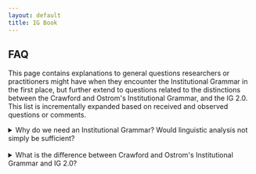 ```yaml
---
layout: default
title: IG Book
---
```


## FAQ

This page contains explanations to general questions researchers or practitioners might have when they encounter the Institutional Grammar in the first place, but further extend to questions related to the distinctions between the Crawford and Ostrom's Institutional Grammar, and the IG 2.0. This list is incrementally expanded based on received and observed questions or comments.

<details>
  <summary>Why do we need an Institutional Grammar? Would linguistic analysis not simply be sufficient?</summary><br/>
  
  The central difference between an institutional grammar and a linguistic grammar is the that the former exclusively focuses on language the reflects institutional information in the form of strategies, conventions, descriptive norms, and injunctive expressions. While the encoding using linguistic parsers bears opportunities to extract a basic structure, they inherently focus on the syntactic structure, but are rather focused on capturing syntactic style than specific institutional semantics of relevance for the analyst. While linguistic grammars are open with respect to expressive patterns, the Institutional Grammar exclusively focuses on expressions -- here in stylized form -- that focus on an activity in the form ``someone does/may do/must do'' (regulative expressions), or on existential characterizations in the form ``something is/may be/must be'' (constitutive expressions). In practice, these can occur in combination (hybrid statements), and be decomposed for further analysis. The statements captured in an Institutional Grammar furthermore have a fixed frame of reference in the form of the action situation. More details on the distinction between linguistic and institutional grammars are provided in Chapter 3 of the book.
</details>
<br/>

<details>
  <summary>What is the difference between Crawford and Ostrom's Institutional Grammar and IG 2.0?</summary><br/>
  
  In a nutshell, the central differences between Crawford and Ostrom's Institutional Grammar and the Institutional Grammar 2.0 are the following:
  
  * Crawford and Ostrom's grammar considers a single Conditions component that reflects the contextual embedding of institutitional statements, whereas the IG 2.0 distinguishes between activation conditions (roughly corresponding to preconditions) for a given statement to apply, and execution constraints that qualify the execution of a particular activity.
  
  * Crawford and Ostrom's grammar exclusively focuses on the syntactic representation of regulative statements, whereas IG 2.0 further introduces a syntax for constitutive statements, alongside the notion of combinations thereof (hybrid institutional statements).
  
  * In Crawford and Ostrom's institutional grammar, the characterization of institution types primarily orients on the syntactic features of a given institutional statements, whereas IG 2.0 orients on the semantics of the institution (e.g., process from which institution originates), while allowing for syntactically equivalent representation of norms and rules. The same principle equally applies for regulative and constitutive statements in IG 2.0 (see Chapter 4 of the book).
  
  * Based on the levels of expressiveness, IG 2.0 includes additional features that can extract institutional information at greater, and configurable, level of detail -- IG Extended to engage in deep structural parsing, and IG Logico to engage in semantic analysis. The particular choice and configuration of features is guided by analytical needs and applied techniques (discussed in the IG 2.0 Codebook as well as Chapter 8 of the book).
  
  * While both variants of the institutional grammar are different, IG 2.0 is inherently backward-compatible, i.e., by removing additional features such as constitutive statements, higher levels of expressiveness, IG Core-encoded institutional statements can be collapsed into the more coarse-grained structure of the original IG (combining activation conditions and execution constraints, combining nested structures into single expression).
  
</details>
<br/>


